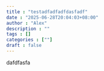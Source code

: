```yaml
--- 
title : "testadfadfadfdasfadf"
date : "2025-06-28T20:04:03+08:00"
author : "Alex"
description : ""
tags : []
categories : [""]
draft : false
---
```


dafdfasfa